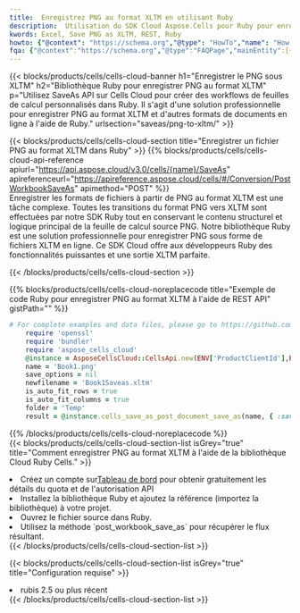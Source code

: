 ```yaml
---
title:  Enregistrez PNG au format XLTM en utilisant Ruby
description:  Utilisation du SDK Cloud Aspose.Cells pour Ruby pour enregistrer le fichier au format PNG au format XLTM.
kwords: Excel, Save PNG as XLTM, REST, Ruby
howto: {"@context": "https://schema.org","@type": "HowTo","name": "How to save PNG as XLTM using the Cells Cloud Ruby library.","description": "How to save PNG as XLTM using the Cells Cloud Ruby library.","image": {"@type": "ImageObject"},"url": "/ruby/saveas/png-to-xltm/","step": [{ "@type": "HowToStep","name": "How to save PNG as XLTM using the Cells Cloud Ruby library. step 1", "image": {"@type": "ImageObject",},"url": "/ruby/saveas/png-to-xltm/","text": "Register an account at <a href='https://dashboard.aspose.cloud/'>Dashboard</a> to get free API quota & authorization details",},{ "@type": "HowToStep","name": "How to save PNG as XLTM using the Cells Cloud Ruby library. step 1", "image": {"@type": "ImageObject",},"url": "/ruby/saveas/png-to-xltm/","text": "Install Ruby library and add the reference (import the library) to your project.",},{ "@type": "HowToStep","name": "How to save PNG as XLTM using the Cells Cloud Ruby library. step 1", "image": {"@type": "ImageObject",},"url": "/ruby/saveas/png-to-xltm/","text": "Open the source file in Ruby.",},{ "@type": "HowToStep","name": "How to save PNG as XLTM using the Cells Cloud Ruby library. step 1", "image": {"@type": "ImageObject",},"url": "/ruby/saveas/png-to-xltm/","text": "Use the `post_workbook_save_as` method to retrieve the resulting stream.",}, ],"supply": {"@type": "HowToSupply","name": "document"},"tool": [{"@type": "HowToTool","name": "RubyMine, Visual Studio Code, Aptana Studio, NetBeans"},{"@type": "HowToTool","name": "Aspose Cells"}],"totalTime": "PT6M"}
fqa: {"@context":"https://schema.org","@type":"FAQPage","mainEntity":[{"@type":"Question","name":"Why save file as other formats file in C# using REST API?","acceptedAnswer":{"@type":"Answer","text":"Documents are encoded in many ways, and some files may be incompatible with the software you use. To open and read such files, just save them as appropriate file formats.<br/><ol><li>Install .NET SDK and add the reference (import the library) to your project.</li><li>Open the source file in C# using REST API.</li><li>Call the PostWorkbookSaveAsRequest() method, passing an output filename with required extension.</li><li>Get the result of save as a separate file.</li></ol>"}},{"@type":"Question","name":"What file formats can I save as with your C# library?","acceptedAnswer":{"@type":"Answer","text":"We support a variety of file formats for conversion using .NET library, including XLSX, Excel, xls , PDF, CSV, HTML, Markdown, XML, PNG, JPG, TIFF, Json, TXT and many more."}},{"@type":"Question","name":"What is the maximum allowed file size for conversion using this .NET library?","acceptedAnswer":{"@type":"Answer","text":"There are no file size limits for format conversions using .NET library."}}]}
---
```

{{< blocks/products/cells/cells-cloud-banner h1="Enregistrer le PNG sous XLTM" h2="Bibliothèque Ruby pour enregistrer PNG au format XLTM" p="Utilisez SaveAs API sur Cells Cloud pour créer des workflows de feuilles de calcul personnalisés dans Ruby. Il s\'agit d\'une solution professionnelle pour enregistrer PNG au format XLTM et d\'autres formats de documents en ligne à l\'aide de Ruby." urlsection="saveas/png-to-xltm/" >}}

{{< blocks/products/cells/cells-cloud-section title="Enregistrer un fichier PNG au format XLTM dans Ruby" >}}
{{% blocks/products/cells/cells-cloud-api-reference apiurl="https://api.aspose.cloud/v3.0/cells/{name}/SaveAs" apireferenceurl="https://apireference.aspose.cloud/cells/#/Conversion/PostWorkbookSaveAs" apimethod="POST" %}}
<br/>
Enregistrer les formats de fichiers à partir de PNG au format XLTM est une tâche complexe. Toutes les transitions du format PNG vers XLTM sont effectuées par notre SDK Ruby tout en conservant le contenu structurel et logique principal de la feuille de calcul source PNG. Notre bibliothèque Ruby est une solution professionnelle pour enregistrer PNG sous forme de fichiers XLTM en ligne. Ce SDK Cloud offre aux développeurs Ruby des fonctionnalités puissantes et une sortie XLTM parfaite.

{{< /blocks/products/cells/cells-cloud-section >}}

{{% blocks/products/cells/cells-cloud-noreplacecode title="Exemple de code Ruby pour enregistrer PNG au format XLTM à l\'aide de REST API" gistPath="" %}}
  
```ruby
# For complete examples and data files, please go to https://github.com/aspose-cells-cloud/aspose-cells-cloud-ruby/
    require 'openssl'
    require 'bundler'
    require 'aspose_cells_cloud'
    @instance = AsposeCellsCloud::CellsApi.new(ENV['ProductClientId'],ENV['ProductClientSecret'])
    name = 'Book1.png'
    save_options = nil
    newfilename = 'Book1Saveas.xltm'
    is_auto_fit_rows = true
    is_auto_fit_columns = true
    folder = 'Temp'
    result = @instance.cells_save_as_post_document_save_as(name, { :save_options=>save_options, :newfilename=>(folder+"/"+newfilename), :is_auto_fit_rows=>is_auto_fit_rows, :is_auto_fit_columns=>is_auto_fit_columns, :folder=>folder})
```
  
{{% /blocks/products/cells/cells-cloud-noreplacecode %}}
<br/>
{{< blocks/products/cells/cells-cloud-section-list isGrey="true" title="Comment enregistrer PNG au format XLTM à l\'aide de la bibliothèque Cloud Ruby Cells." >}}
<li> Créez un compte sur<a href="https://dashboard.aspose.cloud/">Tableau de bord</a> pour obtenir gratuitement les détails du quota et de l'autorisation API</li>
<li>Installez la bibliothèque Ruby et ajoutez la référence (importez la bibliothèque) à votre projet.</li>
<li>Ouvrez le fichier source dans Ruby.</li>
<li>Utilisez la méthode `post_workbook_save_as` pour récupérer le flux résultant.</li>
{{< /blocks/products/cells/cells-cloud-section-list >}}

{{< blocks/products/cells/cells-cloud-section-list isGrey="true" title="Configuration requise" >}}
<li>rubis 2.5 ou plus récent</li>
{{< /blocks/products/cells/cells-cloud-section-list >}}
